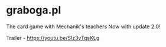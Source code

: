 # graboga.pl
The card game with Mechanik's teachers 
Now with update 2.0!

Trailer - https://youtu.be/Slz3vTqsKLg
